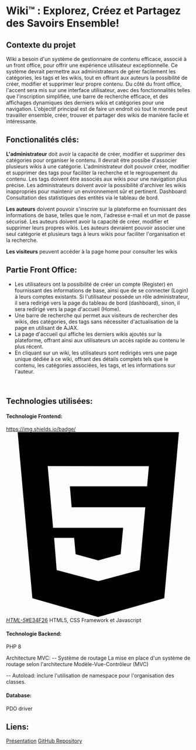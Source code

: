 # Wiki™ : Explorez, Créez et Partagez des Savoirs Ensemble!

## Contexte du projet
Wiki a besoin d'un système de gestionnaire de contenu efficace, associé à un front office, pour offrir une expérience utilisateur exceptionnelle.
Ce système devrait permettre aux administrateurs de gérer facilement les catégories, les tags et les wikis, tout en offrant aux auteurs la possibilité de créer, modifier et supprimer leur propre contenu.
Du côté du front office, l'accent sera mis sur une interface utilisateur, avec des fonctionnalités telles que l'inscription simplifiée, une barre de recherche efficace, et des affichages dynamiques des derniers wikis et catégories pour une navigation.
L'objectif principal est de faire un endroit où tout le monde peut travailler ensemble, créer, trouver et partager des wikis de manière facile et intéressante.
​

## Fonctionalités clés:

**L'administrateur** doit avoir la capacité de créer, modifier et supprimer des catégories pour organiser le contenu.
Il devrait étre possibe d'associer plusieurs wikis à une catégorie.
L'administrateur doit pouvoir créer, modifier et supprimer des tags pour faciliter la recherche et le regroupement du contenu.
Les tags doivent être associés aux wikis pour une navigation plus précise.
Les administrateurs doivent avoir la possibilité d'archiver les wikis inappropriés pour maintenir un environnement sûr et pertinent.
Dashboard: Consultation des statistiques des entités via le tableau de bord.


**Les auteurs** doivent pouvoir s'inscrire sur la plateforme en fournissant des informations de base, telles que le nom, l'adresse e-mail et un mot de passe sécurisé.
Les auteurs doivent avoir la capacité de créer, modifier et supprimer leurs propres wikis.
Les auteurs devraient pouvoir associer une seul catégorie et plusieurs tags à leurs wikis pour faciliter l'organisation et la recherche.

**Les visiteurs** peuvent accéder à la page home pour consulter les wikis

## Partie Front Office:

- Les utilisateurs ont la possibilité de créer un compte (Register) en fournissant des informations de base, ainsi que de se connecter (Login) à leurs comptes existants. Si l'utilisateur possède un rôle administrateur, il sera redirigé vers la page du tableau de bord (dashboard), sinon, il sera redirigé vers la page d'accueil (Home).
- Une barre de recherche qui permet aux visiteurs de rechercher des wikis, des catégories, des tags sans nécessiter d'actualisation de la page en utilisant de AJAX.
- La page d'accueil qui affiche les derniers wikis ajoutés sur la plateforme, offrant ainsi aux utilisateurs un accès rapide au contenu le plus récent.
- En cliquant sur un wiki, les utilisateurs sont redirigés vers une page unique dédiée à ce wiki, offrant des détails complets tels que le contenu, les catégories associées, les tags, et les informations sur l'auteur.

​
## Technologies utilisées:
#### Technologie Frontend: 
[https://img.shields.io/badge/<svg role="img" viewBox="0 0 24 24" xmlns="http://www.w3.org/2000/svg"><title>HTML5</title><path d="M1.5 0h21l-1.91 21.563L11.977 24l-8.564-2.438L1.5 0zm7.031 9.75l-.232-2.718 10.059.003.23-2.622L5.412 4.41l.698 8.01h9.126l-.326 3.426-2.91.804-2.955-.81-.188-2.11H6.248l.33 4.171L12 19.351l5.379-1.443.744-8.157H8.531z"/></svg>_HTML-5_#E34F26](https://img.shields.io/badge/:badgeContent?logo=HTML&logoColor=%23E34F26&labelColor=%23E34F26
)
HTML5, CSS Framework et Javascript

#### Technologie Backend: 
PHP 8 

Architecture MVC:
-- Système de routage La mise en place d'un système de routage selon l'architecture Modèle-Vue-Contrôleur (MVC)

-- Autoload: inclure l'utilisation de namespace pour l'organisation des classes.

#### Database: 
PDO driver

## Liens:
[Présentation](https://www.canva.com/design/DAF5sF9N7QI/c2Dw0bmwaXIDBu2dgS6FVQ/edit?utm_content=DAF5sF9N7QI&utm_campaign=designshare&utm_medium=link2&utm_source=sharebutton)
[GitHub Repository](https://github.com/HIBA-BEG/Wiki_Soutenance_Croisee_1.git)
